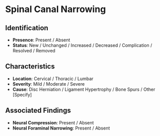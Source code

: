 # Spinal Canal Narrowing

## Identification
- **Presence**: Present / Absent
- **Status**: New / Unchanged / Increased / Decreased / Complication / Resolved / Removed

## Characteristics
- **Location**: Cervical / Thoracic / Lumbar
- **Severity**: Mild / Moderate / Severe
- **Cause**: Disc Herniation / Ligament Hypertrophy / Bone Spurs / Other [Specify]

## Associated Findings
- **Neural Compression**: Present / Absent
- **Neural Foraminal Narrowing**: Present / Absent
